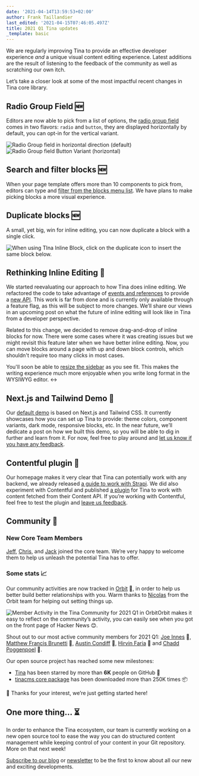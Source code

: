```yaml
---
date: '2021-04-14T13:59:53+02:00'
author: Frank Taillandier
last_edited: '2021-04-15T07:46:05.497Z'
title: 2021 Q1 Tina updates
_template: basic
---
```


We are regularly improving Tina to provide an effective developer experience _and_ a unique visual content editing experience. Latest additions are the result of listening to the feedback of the community as well as scratching our own itch.

Let’s take a closer look at some of the most impactful recent changes in Tina core library.

## Radio Group Field 🆕

Editors are now able to pick from a list of options, the [radio group field](/docs/plugins/fields/radio-group/) comes in two flavors: `radio` and `button`, they are displayed horizontally by default, you can opt-in for the vertical variant.

![Radio Group field in horizontal direction (default)](/img/fields/radio-group-field-horizontal-radio.gif)
![Radio Group field Button Variant (horizontal)](/img/fields/radio-group-field-horizontal-button.gif)

## Search and filter blocks 🆕

When your page template offers more than 10 components to pick from, editors can type and [filter from the blocks menu list](https://github.com/tinacms/tinacms/pull/1772). We have plans to make picking blocks a more visual experience.

## Duplicate blocks 🆕

A small, yet big, win for inline editing, you can now duplicate a block with a single click.

![When using TIna Inline Block, click on the duplicate icon to insert the same block below.](/img/blog/duplicate-block-tinacms.gif)

## Rethinking Inline Editing 🤔

We started reevaluating our approach to how Tina does inline editing. We refactored the code to take advantage of [events and references](https://github.com/tinacms/tinacms/pull/1749) to provide a [new API](https://github.com/tinacms/tinacms/blob/master/packages/react-tinacms-inline/README.md#usefieldref-ref-based-inline-editing). This work is far from done and is currently only available through a feature flag, as this will be subject to more changes.
We’ll share our views in an upcoming post on what the future of inline editing will look like in Tina from a developer perspective.

Related to this change, we decided to remove drag-and-drop of inline blocks for now. There were some cases where it was creating issues but we might revisit this feature later when we have better inline editing. Now, you can move blocks around a page with up and down block controls, which shouldn't require too many clicks in most cases.

You'll soon be able to [resize the sidebar](https://github.com/tinacms/tinacms/pull/1795#issue-615395547) as you see fit.
This makes the writing experience much more enjoyable when you write long format in the WYSIWYG editor. ↔️

## Next.js and Tailwind Demo 👀

Our [default demo](https://tina-demo-two.vercel.app/) is based on Next.js and Tailwind CSS. It currently showcases how you can set up Tina to provide: theme colors, component variants, dark mode, responsive blocks, etc. In the near future, we’ll dedicate a post on how we built this demo, so you will be able to dig in further and learn from it. For now, feel free to play around and [let us know if you have any feedback](https://github.com/tinacms/tina-tailwind-inline-demo/issues).

## Contentful plugin 🔌

Our homepage makes it very clear that Tina can potentially work with any backend, we already released [a guide to work with Strapi](/guides/nextjs/tina-with-strapi/overview/). We did also experiment with Contentful and published [a plugin](https://github.com/tinalabs/tinacms-contentful) for Tina to work with content fetched from their Content API. If you’re working with Contentful, feel free to test the plugin and [leave us feedback](https://github.com/tinalabs/tinacms-contentful/issues).

## Community 💜

### New Core Team Members

[Jeff](https://github.com/jeffsee55), [Chris](https://github.com/Enigmatical), and [Jack](https://github.com/jbevis) joined the core team. We’re very happy to welcome them to help us unleash the potential Tina has to offer.

### Some stats 📈

Our community activities are now tracked in [Orbit](https://orbit.love/) 💜, in order to help us better build better relationships with you. Warm thanks to [Nicolas](https://github.com/phacks/) from the Orbit team for helping out setting things up.

![Member Activity in the Tina Community for 2021 Q1 in Orbit](/img/blog/orbit-members-2021-q1.png)Orbit makes it easy to reflect on the community’s activity, you can easily see when you got on the front page of Hacker News 😊.

Shout out to our most active community members for 2021 Q1: [Joe Innes](https://github.com/joeinnes) 👏, [Matthew Francis Brunetti](https://github.com/zenflow) 👏, [Austin Condiff](https://github.com/austincondiff) 👏, [Hirvin Faria](https://github.com/hirvin-faria) 👏 and [Chadd Poggenpoel](https://github.com/Chizzah) 👏.

Our open source project has reached some new milestones:

- [Tina](https://github.com/tinacms/tinacms) has been starred by more than **6K** people on GitHub 🌟
- [tinacms core package](https://www.npmjs.com/package/tinacms) has been downloaded more than 250K times 📦

🙏 Thanks for your interest, we’re just getting started here!

## One more thing... ⏳

In order to enhance the Tina ecosystem, our team is currently working on a new open source tool to ease the way you can do structured content management while keeping control of your content in your Git repository. More on that next week!

[Subscribe to our blog](/rss.xml) or [newsletter](https://gmail.us20.list-manage.com/subscribe?u=1fea337bee20e7270d025ea8a&id=c1062536a1) to be the first to know about all our new and exciting developments.
